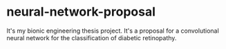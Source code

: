 # neural-network-proposal
It's my bionic engineering thesis project. It's a proposal for a convolutional neural network for the classification of diabetic retinopathy.
